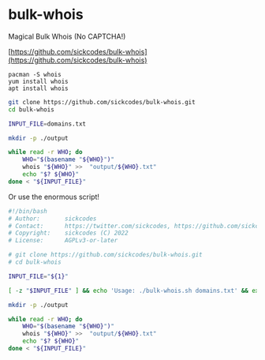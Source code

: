 # bulk-whois
Magical Bulk Whois (No CAPTCHA!)

[https://github.com/sickcodes/bulk-whois](https://github.com/sickcodes/bulk-whois)

```
pacman -S whois
yum install whois
apt install whois

```

```bash
git clone https://github.com/sickcodes/bulk-whois.git
cd bulk-whois

INPUT_FILE=domains.txt

mkdir -p ./output

while read -r WHO; do
    WHO="$(basename "${WHO}")"
    whois "${WHO}" >>  "output/${WHO}.txt"
    echo "$? ${WHO}"
done < "${INPUT_FILE}"
```

Or use the enormous script!

```bash
#!/bin/bash
# Author:       sickcodes
# Contact:      https://twitter.com/sickcodes, https://github.com/sickcodes
# Copyright:    sickcodes (C) 2022
# License:      AGPLv3-or-later

# git clone https://github.com/sickcodes/bulk-whois.git
# cd bulk-whois

INPUT_FILE="${1}"

[ -z "$INPUT_FILE" ] && echo 'Usage: ./bulk-whois.sh domains.txt' && exit 1

mkdir -p ./output

while read -r WHO; do
    WHO="$(basename "${WHO}")"
    whois "${WHO}" >>  "output/${WHO}.txt"
    echo "$? ${WHO}"
done < "${INPUT_FILE}"
```